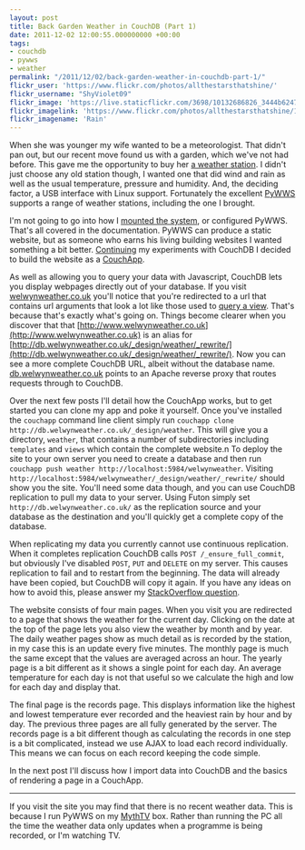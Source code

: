 ```yaml
---
layout: post
title: Back Garden Weather in CouchDB (Part 1)
date: 2011-12-02 12:00:55.000000000 +00:00
tags:
- couchdb
- pywws
- weather
permalink: "/2011/12/02/back-garden-weather-in-couchdb-part-1/"
flickr_user: 'https://www.flickr.com/photos/allthestarsthatshine/'
flickr_username: "ShyViolet09"
flickr_image: 'https://live.staticflickr.com/3698/10132686826_3444b62474_w.jpg'
flickr_imagelink: 'https://www.flickr.com/photos/allthestarsthatshine/10132686826/'
flickr_imagename: 'Rain'
---
```

When she was younger my wife wanted to be a meteorologist. That didn't pan out, but our recent move found us
with a garden, which we've not had before. This gave me the opportunity to buy her 
[a weather station](http://smartweather.co.uk/product.php?productid=16144&amp;cat=249&amp;page=1). I
didn't just choose any old station though, I wanted one that did wind and rain as well as the usual
temperature, pressure and humidity. And, the deciding factor, a USB interface with Linux support. Fortunately
the excellent [PyWWS](http://code.google.com/p/pywws/) supports a range of weather stations,
including the one I brought.

I'm not going to go into how I [mounted the
system](http://www.flickr.com/photos/andrew_j_w/6246463884/), or configured PyWWS. That's all covered in the documentation. PyWWS can produce a static website,
but as someone who earns his living building websites I wanted something a bit better. 
[Continuing](http://wp.me/pkxET-6z) my experiments with CouchDB I decided to build the website as a 
[CouchApp](http://couchapp.org/).

As well as allowing you to query your data with Javascript, CouchDB lets you display webpages directly out of
your database. If you visit [welwynweather.co.uk](http://www.welwynweather.co.uk) you'll notice
that you're redirected to a url that contains url arguments that look a lot like those used to 
[query a view](http://wiki.apache.org/couchdb/HTTP_view_API#Access.2BAC8-Query). That's because that's
exactly what's going on. Things become clearer when you discover that that 
[http://www.welwynweather.co.uk](http://www.welwynweather.co.uk) is an alias for 
[http://db.welwynweather.co.uk/_design/weather/_rewrite/](http://db.welwynweather.co.uk/_design/weather/_rewrite/).
Now you can see a more complete CouchDB URL, albeit without the database name. 
[db.welwynweather.co.uk](http://db.welwynweather.co.uk/) points to an Apache reverse proxy that routes
requests through to CouchDB.

Over the next few posts I'll detail how the CouchApp works, but to get started you can clone my app and poke
it yourself. Once you've installed the `couchapp` command line client simply run `couchapp clone
http://db.welwynweather.co.uk/_design/weather`. This will give you a directory, `weather`, that
contains a number of subdirectories including `templates` and `views` which contain the complete
website.n To deploy the site to your own server you need to create a database and then run `couchapp push
weather http://localhost:5984/welwynweather`. Visiting
`http://localhost:5984/welwynweather/_design/weather/_rewrite/` should show you the site. You'll need
some data though, and you can use CouchDB replication to pull my data to your server. Using Futon simply set
`http://db.welwynweather.co.uk/` as the replication source and your database as the destination and
you'll quickly get a complete copy of the database.

When replicating my data you currently cannot use continuous replication. When it completes replication
CouchDB calls `POST /_ensure_full_commit`, but obviously I've disabled `POST`, `PUT` and
`DELETE` on my server. This causes replication to fail and to restart from the beginning. The data will
already have been copied, but CouchDB will copy it again. If you have any ideas on how to avoid this, please
answer my [StackOverflow question](http://stackoverflow.com/q/8309521/2990).

The website consists of four main pages. When you visit you are redirected to a page that shows the weather
for the current day. Clicking on the date at the top of the page lets you also view the weather by month and
by year. The daily weather pages show as much detail as is recorded by the station, in my case this is an
update every five minutes. The monthly page is much the same except that the values are averaged across an
hour. The yearly page is a bit different as it shows a single point for each day. An average temperature for
each day is not that useful so we calculate the high and low for each day and display that.

The final page is the records page. This displays information like the highest and lowest temperature ever
recorded and the heaviest rain by hour and by day. The previous three pages are all fully generated by the
server. The records page is a bit different though as calculating the records in one step is a bit
complicated, instead we use AJAX to load each record individually. This means we can focus on each record
keeping the code simple.

In the next post I'll discuss how I import data into CouchDB and the basics of rendering a page in a CouchApp.

<hr />

If you visit the site you may find that there is no recent weather data. This is because I run PyWWS on my 
[MythTV](http://www.mythtv.org) box. Rather than running the PC all the time the weather data only
updates when a programme is being recorded, or I'm watching TV.
